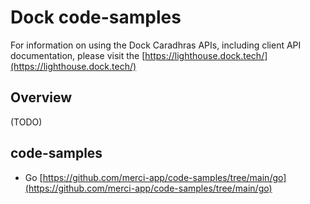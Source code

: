 # Dock code-samples

For information on using the Dock Caradhras APIs, including client API documentation, please visit the [https://lighthouse.dock.tech/](https://lighthouse.dock.tech/)

## Overview

(TODO)

## code-samples

* Go [https://github.com/merci-app/code-samples/tree/main/go](https://github.com/merci-app/code-samples/tree/main/go)
